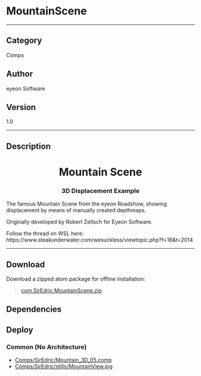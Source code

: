 # MountainScene
___

## Category
Comps

## Author
eyeon Software

## Version
1.0

___

## Description
<h1 align="center">Mountain Scene</h1>

<h3 align="center">3D Displacement Example</h3>

<p>The famous Mountain Scene from the eyeon Roadshow, showing displacement by means of manually created depthmaps.</p>

<p>Originally developed by Robert Zeltsch for Eyeon Software.</p>

<p>Follow the thread on WSL here:<br> https://www.steakunderwater.com/wesuckless/viewtopic.php?f=16&t=2014</p>

___

## Download

Download a zipped atom package for offline installation:
> [com.SirEdric.MountainScene.zip](https://gitlab.com/WeSuckLess/Reactor/-/archive/master/Reactor-master.zip?path=Atoms/com.SirEdric.MountainScene)  

## Dependencies

## Deploy

### Common (No Architecture)

<ul>
<li><a href="https://gitlab.com/WeSuckLess/Reactor/-/blob/master/Atoms/com.SirEdric.MountainScene/Comps/SirEdric/Mountain_3D_05.comp?ref_type=heads">Comps/SirEdric/Mountain_3D_05.comp</a></li>
<li><a href="https://gitlab.com/WeSuckLess/Reactor/-/blob/master/Atoms/com.SirEdric.MountainScene/Comps/SirEdric/stills/MountainView.jpg?ref_type=heads">Comps/SirEdric/stills/MountainView.jpg</a></li>
</ul>
